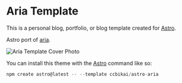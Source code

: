 # Aria Template

This is a personal blog, portfolio, or blog template created for [Astro](https://astro.build).

Astro port of [aria](https://github.com/static-templates/aria).

![Aria Template Cover Photo](https://github.com/imgagandeep/portfolio/blob/main/public/assets/images/cover.png?raw=true)

You can install this theme with the [Astro](https://astro.build) command like so:

```js
npm create astro@latest -- --template ccbikai/astro-aria
```
